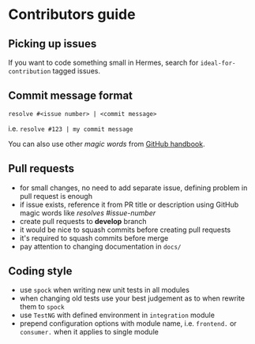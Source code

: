 # Contributors guide

## Picking up issues

If you want to code something small in Hermes, search for `ideal-for-contribution` tagged issues.

## Commit message format

```
resolve #<issue number> | <commit message>
```

i.e. `resolve #123 | my commit message`

You can also use other *magic words* from [GitHub handbook](https://help.github.com/articles/closing-issues-via-commit-messages/).

## Pull requests

* for small changes, no need to add separate issue, defining problem in pull request is enough
* if issue exists, reference it from PR title or description using GitHub magic words like *resolves #issue-number*
* create pull requests to **develop** branch
* it would be nice to squash commits before creating pull requests
* it's required to squash commits before merge
* pay attention to changing documentation in `docs/`

## Coding style

* use `spock` when writing new unit tests in all modules
* when changing old tests use your best judgement as to when rewrite them to `spock`
* use `TestNG` with defined environment in `integration` module
* prepend configuration options with module name, i.e. `frontend.` or `consumer.` when it applies to single module
